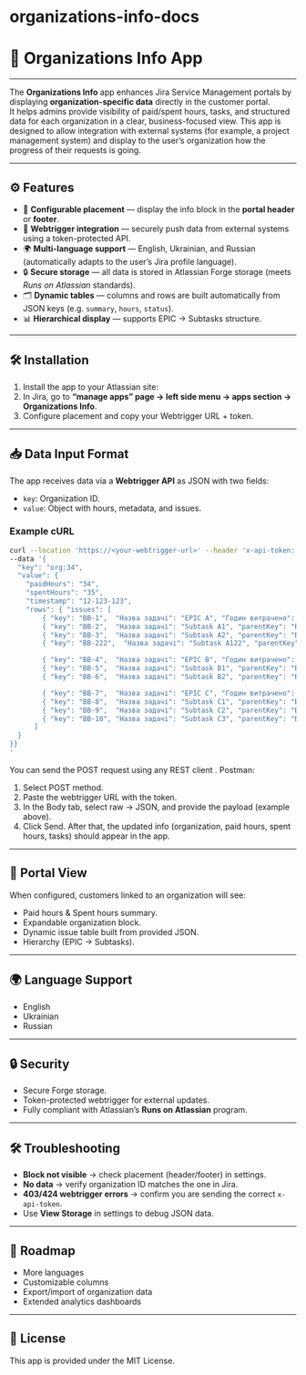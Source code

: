 # organizations-info-docs
# 📘 Organizations Info App

---

The **Organizations Info** app enhances Jira Service Management portals by displaying **organization-specific data** directly in the customer portal.  
It helps admins provide visibility of paid/spent hours, tasks, and structured data for each organization in a clear, business-focused view. This app is designed to allow integration with external systems (for example, a project management system) and display to the user’s organization how the progress of their requests is going.

---

## ⚙️ Features
- 📍 **Configurable placement** — display the info block in the **portal header** or **footer**.  
- 🔗 **Webtrigger integration** — securely push data from external systems using a token-protected API.  
- 🌍 **Multi-language support** — English, Ukrainian, and Russian (automatically adapts to the user’s Jira profile language).  
- 🔒 **Secure storage** — all data is stored in Atlassian Forge storage (meets *Runs on Atlassian* standards).  
- 🗂 **Dynamic tables** — columns and rows are built automatically from JSON keys (e.g. `summary`, `hours`, `status`).  
- 📊 **Hierarchical display** — supports EPIC → Subtasks structure.

---

## 🛠 Installation
1. Install the app to your Atlassian site:
2. In Jira, go to **“manage apps” page → left side menu → apps section → Organizations Info**.   
3. Configure placement and copy your Webtrigger URL + token.

---

## 📥 Data Input Format
The app receives data via a **Webtrigger API** as JSON with two fields:
- `key`: Organization ID.  
- `value`: Object with hours, metadata, and issues.  

### Example cURL
```bash
curl --location 'https://<your-webtrigger-url>' --header 'x-api-token: <YOUR_TOKEN>' --header 'Content-Type: application/json' 
--data '{
  "key": "org:34",
  "value": {
    "paidHours": "34",
    "spentHours": "35",
    "timestamp": "12-123-123",
    "rows": { "issues": [
        { "key": "BB-1",  "Назва задачі": "EPIC A", "Годин витрачено": 5, "Статус": "In Progress" },
        { "key": "BB-2",  "Назва задачі": "Subtask A1", "parentKey": "BB-1", "Годин витрачено": 2.5 },
        { "key": "BB-3",  "Назва задачі": "Subtask A2", "parentKey": "BB-1", "Годин витрачено": 1.2 },
        { "key": "BB-222",  "Назва задачі": "Subtask A122", "parentKey": "BB-1", "Годин витрачено": 1.2 },

        { "key": "BB-4",  "Назва задачі": "EPIC B", "Годин витрачено": 8, "Статус": "Done" },
        { "key": "BB-5",  "Назва задачі": "Subtask B1", "parentKey": "BB-4", "Годин витрачено": 3.0 },
        { "key": "BB-6",  "Назва задачі": "Subtask B2", "parentKey": "BB-4", "Годин витрачено": 2.0 },

        { "key": "BB-7",  "Назва задачі": "EPIC C", "Годин витрачено": 4.5, "Статус": "In Review" },
        { "key": "BB-8",  "Назва задачі": "Subtask C1", "parentKey": "BB-7", "Годин витрачено": 1.0 },
        { "key": "BB-9",  "Назва задачі": "Subtask C2", "parentKey": "BB-7", "Годин витрачено": 0.8 },
        { "key": "BB-10", "Назва задачі": "Subtask C3", "parentKey": "BB-7", "Годин витрачено": 1.2 }
      ] 
  }
}}
'
```
You can send the POST request using any REST client .
Postman:
1. Select POST method.
2. Paste the webtrigger URL with the token.
3. In the Body tab, select raw → JSON, and provide the payload (example above).
4. Click Send.
After that, the updated info (organization, paid hours, spent hours, tasks) should appear in the app.  
---

## 👀 Portal View
When configured, customers linked to an organization will see:
- Paid hours & Spent hours summary.  
- Expandable organization block.  
- Dynamic issue table built from provided JSON.  
- Hierarchy (EPIC → Subtasks).  

---

## 🌍 Language Support
- English  
- Ukrainian  
- Russian  

---

## 🔒 Security
- Secure Forge storage.  
- Token-protected webtrigger for external updates.  
- Fully compliant with Atlassian’s **Runs on Atlassian** program.  

---

## 🛠 Troubleshooting
- **Block not visible** → check placement (header/footer) in settings.  
- **No data** → verify organization ID matches the one in Jira.  
- **403/424 webtrigger errors** → confirm you are sending the correct `x-api-token`.  
- Use **View Storage** in settings to debug JSON data.

---

## 🚀 Roadmap
- More languages  
- Customizable columns  
- Export/import of organization data  
- Extended analytics dashboards  

---

## 📄 License
This app is provided under the MIT License.  


